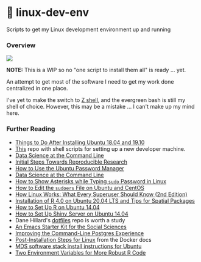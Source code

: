 # 🐧 linux-dev-env

Scripts to get my Linux development environment up and running

### Overview

<img src="https://camo.githubusercontent.com/7c9b27101ba491969d016f2f2427c3e066f7bd0b/68747470733a2f2f63646e2e7261776769742e636f6d2f6f64622f6f6666696369616c2d626173682d6c6f676f2f6d61737465722f6173736574732f4c6f676f732f4964656e746974792f504e472f424153485f6c6f676f2d7472616e73706172656e742d62672d636f6c6f722e706e67">

**NOTE:** This is a WIP so no "one script to install them all" is ready ... yet.

An attempt to get most of the software I need to get my work done centralized in one place.

I've yet to make the switch to [Z shell](https://linuxconfig.org/learn-the-basics-of-the-zsh-shell), and the evergreen bash is still
my shell of choice. However, this may be a mistake ... I can't make up my mind here.


### Further Reading

* [Things to Do After Installing Ubuntu 18.04 and 19.10](https://itsfoss.com/things-to-do-after-installing-ubuntu-18-04/)
* [This](https://github.com/donnemartin/dev-setup) repo with shell scripts
for setting up a new developer machine.
* [Data Science at the Command Line](https://www.datascienceatthecommandline.com/)
* [Initial Steps Towards Reproducible Research](https://kbroman.org/steps2rr/)
* [How to Use the Ubuntu Password Manager](https://www.lifewire.com/guide-to-seahorse-tool-2196541)
* [Data Science at the Command Line](https://www.datascienceatthecommandline.com/)
* [How to Show Asterisks while Typing `sudo` Password in Linux](https://www.tecmint.com/show-asterisks-sudo-password-in-linux/)
* [How to Edit the `sudoers` File on Ubuntu and CentOS](https://www.digitalocean.com/community/tutorials/how-to-edit-the-sudoers-file-on-ubuntu-and-centos)
* [How Linux Works: What Every Superuser Should Know (2nd Edition)](https://nostarch.com/howlinuxworks2)
* [Installation of R 4.0 on Ubuntu 20.04 LTS and Tips for Spatial Packages](https://rtask.thinkr.fr/installation-of-r-4-0-on-ubuntu-20-04-lts-and-tips-for-spatial-packages/)
* [How to Set Up R on Ubuntu 14.04](https://www.digitalocean.com/community/tutorials/how-to-set-up-r-on-ubuntu-14-04)
* [How to Set Up Shiny Server on Ubuntu 14.04](https://www.digitalocean.com/community/tutorials/how-to-set-up-shiny-server-on-ubuntu-14-04)
* Dane Hillard's [dotfiles](https://github.com/daneah/dotfiles) repo is worth a study
* [An Emacs Starter Kit for the Social Sciences](https://kieranhealy.org/resources/emacs-starter-kit/)
* [Improving the Command-Line Postgres Experience](https://thoughtbot.com/blog/improving-the-command-line-postgres-experience)
* [Post-Installation Steps for Linux](https://docs.docker.com/engine/install/linux-postinstall/) from the Docker docs
* [MDS software stack install instructions for Ubuntu](https://ubc-mds.github.io/resources_pages/install_ds_stack_ubuntu/)
* [Two Environment Variables for More Robust R Code](https://www.datascienceblog.net/post/programming/more-robust-r-code-with-environment-variables/)
